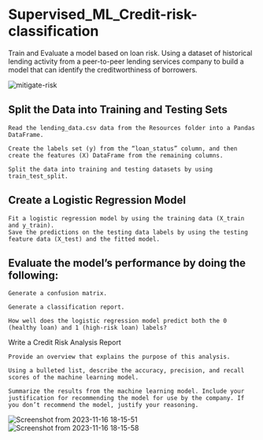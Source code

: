 # Supervised_ML_Credit-risk-classification
Train and Evaluate a model based on loan risk. Using a dataset of historical lending activity from a peer-to-peer lending services company to build a model that can identify the creditworthiness of borrowers.

![mitigate-risk](https://github.com/T800-101A/Supervised_ML_Credit-risk-classification/assets/122810519/a8179743-9995-490d-8052-e62d62f8dab4)


## Split the Data into Training and Testing Sets 


    Read the lending_data.csv data from the Resources folder into a Pandas DataFrame. 
    
    Create the labels set (y) from the “loan_status” column, and then create the features (X) DataFrame from the remaining columns.
    
    Split the data into training and testing datasets by using train_test_split. 

## Create a Logistic Regression Model 

    Fit a logistic regression model by using the training data (X_train and y_train). 
    Save the predictions on the testing data labels by using the testing feature data (X_test) and the fitted model. 

## Evaluate the model’s performance by doing the following:

    Generate a confusion matrix. 
    
    Generate a classification report. 

    How well does the logistic regression model predict both the 0 (healthy loan) and 1 (high-risk loan) labels?

Write a Credit Risk Analysis Report

    Provide an overview that explains the purpose of this analysis. 
    
    Using a bulleted list, describe the accuracy, precision, and recall scores of the machine learning model. 
    
    Summarize the results from the machine learning model. Include your justification for recommending the model for use by the company. If you don’t recommend the model, justify your reasoning.

![Screenshot from 2023-11-16 18-15-51](https://github.com/T800-101A/Supervised_ML_Credit-risk-classification/assets/122810519/0f364eed-4d3c-4f65-9758-7c4f2b77276b)
![Screenshot from 2023-11-16 18-15-58](https://github.com/T800-101A/Supervised_ML_Credit-risk-classification/assets/122810519/ff13e3c2-9f2a-4d9f-8d83-840f1e61fee4)
